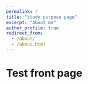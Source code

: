 ```yaml
---
permalink: /
title: "study purpose page"
excerpt: "About me"
author_profile: true
redirect_from: 
  - /about/
  - /about.html
---
```


Test front page
=====